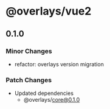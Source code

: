 # @overlays/vue2

## 0.1.0

### Minor Changes

- refactor: overlays version migration

### Patch Changes

- Updated dependencies
  - @overlays/core@0.1.0
